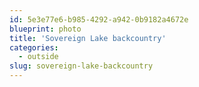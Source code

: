 ```yaml
---
id: 5e3e77e6-b985-4292-a942-0b9182a4672e
blueprint: photo
title: 'Sovereign Lake backcountry'
categories:
  - outside
slug: sovereign-lake-backcountry
---
```

<p><!-- wp:image {"id":1434} --></p>
<figure class="wp-block-image"><img src="/assets/images/2021/05/img_20210304_1720427E28343596669675367694.jpg" alt="" class="wp-image-1434"/></figure>
<p><!-- /wp:image --></p>
